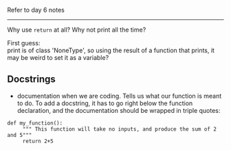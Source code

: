 Refer to day 6 notes
__________________________

Why use `return` at all? Why not print all the time?

First guess:   
print is of class 'NoneType', so using the result of a function that prints, it may be weird to set it as a variable? 

## Docstrings
- documentation when we are coding.
Tells us what our function is meant to do. To add a docstring, it has to go right below the function declaration, and the documentation should be wrapped in triple quotes:
```
def my_function():
     """ This function will take no inputs, and produce the sum of 2 and 5"""
     return 2+5
```
